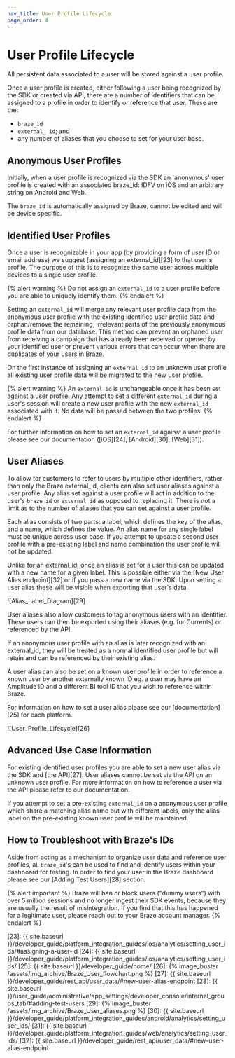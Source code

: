 ```yaml
---
nav_title: User Profile Lifecycle
page_order: 4
---
```


# User Profile Lifecycle

All persistent data associated to a user will be stored against a user profile.

Once a user profile is created, either following a user being recognized by the SDK or created via API, there are a number of identifiers that can be assigned to a profile in order to identify or reference that user. These are the:

* `braze_id`
* `external_ id`; and
* any number of aliases that you choose to set for your user base.

## Anonymous User Profiles

Initially, when a user profile is recognized via the SDK an 'anonymous' user profile is created with an associated braze_id: IDFV on iOS and an arbitrary string on Android and Web.

The `braze_id` is automatically assigned by Braze, cannot be edited and will be device specific.

## Identified User Profiles

Once a user is recognizable in your app (by providing a form of user ID or email address) we suggest [assigning an external_id][23] to that user's profile. The purpose of this is to recognize the same user across multiple devices to a single user profile.

{% alert warning %}
Do not assign an `external_id` to a user profile before you are able to uniquely identify them.
{% endalert %}

Setting an `external_id` will merge any relevant user profile data from the anonymous user profile with the existing identified user profile data and orphan/remove the remaining, irrelevant parts of the previously anonymous profile data from our database. This method can prevent an orphaned user from receiving a campaign that has already been received or opened by your identified user or prevent various errors that can occur when there are duplicates of your users in Braze.

On the first instance of assigning an `external_id` to an unknown user profile all existing user profile data will be migrated to the new user profile.

{% alert warning %}
An `external_id` is unchangeable once it has been set against a user profile. Any attempt to set a different `external_id` during a user's session will create a new user profile with the new `external_id` associated with it. No data will be passed between the two profiles.
{% endalert %}

For further information on how to set an `external_id` against a user profile please see our documentation ([iOS][24], [Android][30], [Web][31]).

## User Aliases

To allow for customers to refer to users by multiple other identifiers, rather than only the Braze external_id, clients can also set user aliases against a user profile. Any alias set against a user profile will act in addition to the user's `braze_id` or `external_id` as opposed to replacing it. There is not a limit as to the number of aliases that you can set against a user profile.

Each alias consists of two parts: a label, which defines the key of the alias, and a name, which defines the value. An alias name for any single label must be unique across user base. If you attempt to update a second user profile with a pre-existing label and name combination the user profile will not be updated.

Unlike for an external_id, once an alias is set for a user this can be updated with a new name for a given label. This is possible either via the [New User Alias endpoint][32] or if you pass a new name via the SDK. Upon setting a user alias these will be visible when exporting that user's data.

![Alias_Label_Diagram][29]

User aliases also allow customers to tag anonymous users with an identifier. These users can then be exported using their aliases (e.g. for Currents) or referenced by the API.

If an anonymous user profile with an alias is later recognized with an external_id, they will be treated as a normal identified user profile but will retain and can be referenced by their existing alias.

A user alias can also be set on a known user profile in order to reference a known user by another externally known ID eg. a user may have an Amplitude ID and a different BI tool ID that you wish to reference within Braze.

For information on how to set a user alias please see our [documentation][25] for each platform.

![User_Profile_Lifecycle][26]

## Advanced Use Case Information

For existing identified user profiles you are able to set a new user alias via the SDK and [the API][27]. User aliases cannot be set via the API on an unknown user profile.  For more information on how to reference a user via the API please refer to our documentation.

If you attempt to set a pre-existing `external_id` on a anonymous user profile which share a matching alias name but with different labels, only the alias label on the pre-existing known user profile will be maintained.

## How to Troubleshoot with Braze's IDs

Aside from acting as a mechanism to organize user data and reference user profiles, all `braze_id`'s can be used to find and identify users within your dashboard for testing. In order to find your user in the Braze dashboard please see our [Adding Test Users][28] section.

{% alert important %}
Braze will ban or block users ("dummy users") with over 5 million sessions and no longer ingest their SDK events, because they are usually the result of misintegration. If you find that this has happened for a legitimate user, please reach out to your Braze account manager.
{% endalert %}

[23]: {{ site.baseurl }}/developer_guide/platform_integration_guides/ios/analytics/setting_user_ids/#assigning-a-user-id
[24]: {{ site.baseurl }}/developer_guide/platform_integration_guides/ios/analytics/setting_user_ids/
[25]: {{ site.baseurl }}/developer_guide/home/
[26]: {% image_buster /assets/img_archive/Braze_User_flowchart.png %}
[27]: {{ site.baseurl }}/developer_guide/rest_api/user_data/#new-user-alias-endpoint
[28]: {{ site.baseurl }}/user_guide/administrative/app_settings/developer_console/internal_groups_tab/#adding-test-users
[29]: {% image_buster /assets/img_archive/Braze_User_aliases.png %}
[30]: {{ site.baseurl }}/developer_guide/platform_integration_guides/android/analytics/setting_user_ids/
[31]: {{ site.baseurl }}/developer_guide/platform_integration_guides/web/analytics/setting_user_ids/
[32]: {{ site.baseurl }}/developer_guide/rest_api/user_data/#new-user-alias-endpoint
